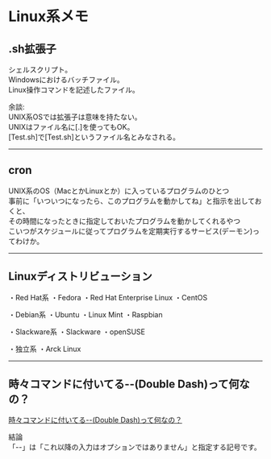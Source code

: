# Linux系メモ

## .sh拡張子

シェルスクリプト。  
Windowsにおけるバッチファイル。  
Linux操作コマンドを記述したファイル。  

余談:  
UNIX系OSでは拡張子は意味を持たない。  
UNIXはファイル名に[.]を使ってもOK。  
[Test.sh]で[Test.sh]というファイル名とみなされる。  

---

## cron

UNIX系のOS（MacとかLinuxとか）に入っているプログラムのひとつ  
事前に「いついつになったら、このプログラムを動かしてね」と指示を出しておくと、  
その時間になったときに指定しておいたプログラムを動かしてくれるやつ  
こいつがスケジュールに従ってプログラムを定期実行するサービス(デーモン)ってわけか。  

---

## Linuxディストリビューション

・Red Hat系
 ・Fedora
 ・Red Hat Enterprise Linux
 ・CentOS

・Debian系
 ・Ubuntu
 ・Linux Mint
 ・Raspbian

・Slackware系
 ・Slackware
 ・openSUSE

・独立系
 ・Arck Linux

---

## 時々コマンドに付いてる--(Double Dash)って何なの？

[時々コマンドに付いてる--(Double Dash)って何なの？](https://zenn.dev/dowanna6/articles/245df006deee0c)  

結論  
「--」は「これ以降の入力はオプションではありません」と指定する記号です。  
